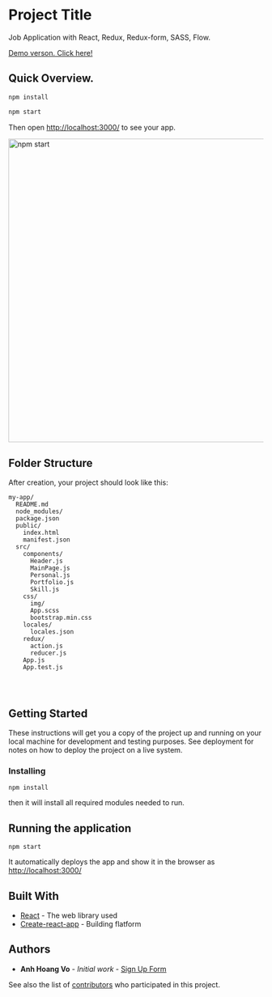 # Project Title

Job Application with React, Redux, Redux-form, SASS, Flow.

[Demo verson. Click here!](https://anhvo-shopping-app.surge.sh)


## Quick Overview.


```sh
npm install

npm start
```

Then open [http://localhost:3000/](http://localhost:3000/) to see your app.<br>

<img src='https://i.imgur.com/IfjMA4t.png' width='600' alt='npm start'>

## Folder Structure

After creation, your project should look like this:

```
my-app/
  README.md
  node_modules/
  package.json
  public/
    index.html
    manifest.json
  src/
    components/
      Header.js
      MainPage.js
      Personal.js
      Portfolio.js
      Skill.js
    css/
      img/
      App.scss
      bootstrap.min.css
    locales/
      locales.json
    redux/
      action.js
      reducer.js
    App.js
    App.test.js
  
    


```

## Getting Started

These instructions will get you a copy of the project up and running on your local machine for development and testing purposes. See deployment for notes on how to deploy the project on a live system.


### Installing



```
npm install
```


then it will install all required modules needed to run.

## Running the application


```
npm start
```

It automatically deploys the app and show it in the browser as [http://localhost:3000/](http://localhost:3000/)


## Built With

* [React](https://reactjs.org/) - The web library used
* [Create-react-app](https://github.com/facebookincubator/create-react-app/blob/master/README.md#getting-started) - Building flatform



## Authors

* **Anh Hoang Vo** - *Initial work* - [Sign Up Form](https://github.com/AnhVo28/to-do-shopping-list-react)

See also the list of [contributors](https://github.com/AnhVo28/to-do-shopping-list-react/contributors) who participated in this project.